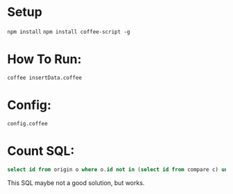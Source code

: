 # Setup

`npm install`
`npm install coffee-script -g`

# How To Run:

`coffee insertData.coffee`

# Config:

`config.coffee`


# Count SQL:

```sql
select id from origin o where o.id not in (select id from compare c) union all select count(id) from compare c where c.id not in (select id from origin);
```
This SQL maybe not a good solution, but works.
